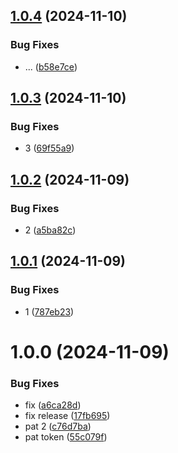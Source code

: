 ## [1.0.4](https://github.com/tien0702/com.nix.package/compare/v1.0.3...v1.0.4) (2024-11-10)


### Bug Fixes

* ... ([b58e7ce](https://github.com/tien0702/com.nix.package/commit/b58e7ce21766d0d9d8cdee55d7fb5584a8ad5f49))

## [1.0.3](https://github.com/tien0702/com.nix.package/compare/v1.0.2...v1.0.3) (2024-11-10)


### Bug Fixes

* 3 ([69f55a9](https://github.com/tien0702/com.nix.package/commit/69f55a9a9b6007ea077d78522918383c5ecd544b))

## [1.0.2](https://github.com/tien0702/com.nix.package/compare/v1.0.1...v1.0.2) (2024-11-09)


### Bug Fixes

* 2 ([a5ba82c](https://github.com/tien0702/com.nix.package/commit/a5ba82c40b055b6f9d00e43c546dba6154ad87c3))

## [1.0.1](https://github.com/tien0702/com.nix.package/compare/v1.0.0...v1.0.1) (2024-11-09)


### Bug Fixes

* 1 ([787eb23](https://github.com/tien0702/com.nix.package/commit/787eb233548ec19de7735fe446812500daf30989))

# 1.0.0 (2024-11-09)


### Bug Fixes

* fix ([a6ca28d](https://github.com/tien0702/com.nix.package/commit/a6ca28d1b3eec2e887a8b5f28406faa7175ab737))
* fix release ([17fb695](https://github.com/tien0702/com.nix.package/commit/17fb6955fea060d5e5166a35041de32a8cd1ba44))
* pat 2 ([c76d7ba](https://github.com/tien0702/com.nix.package/commit/c76d7baa35372effcc1216cc65ce452ec6abb31d))
* pat token ([55c079f](https://github.com/tien0702/com.nix.package/commit/55c079f2833ccf1cbd7413d534994c28cfd357ae))

